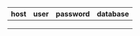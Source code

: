 | host | user | password  |  database |
|---|---|---|---|
|   |   |   |   |
|   |   |   |   |
|   |   |   |   |
